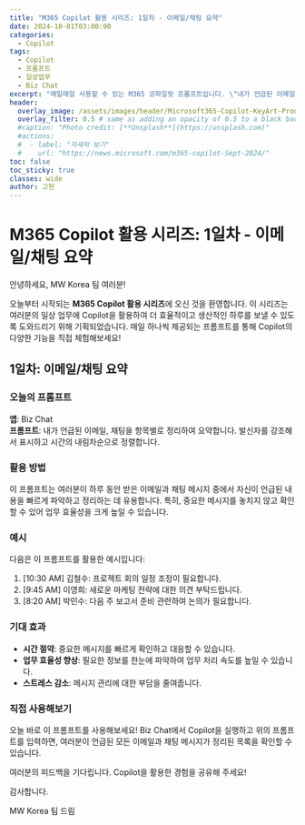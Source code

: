 ```yaml
---
title: "M365 Copilot 활용 시리즈: 1일차 - 이메일/채팅 요약"
date: 2024-10-01T03:00:00
categories:
  - Copilot
tags:
  - Copilot
  - 프롬프트
  - 일상업무
  - Biz Chat
excerpt: "매일매일 사용할 수 있는 M365 코파일럿 프롬프트입니다. \"내가 언급된 이메일, 채팅을 항목별로 정리하여 요약합니다. 발신자를 강조해서 표시하고 시간의 내림차순으로 정렬합니다.\""
header:
  overlay_image: /assets/images/header/Microsoft365-Copilot-KeyArt-Productivity-6K-01.png
  overlay_filter: 0.5 # same as adding an opacity of 0.5 to a black background
  #caption: "Photo credit: [**Unsplash**](https://unsplash.com)"
  #actions:
  #  - label: "자세히 보기"
  #    url: "https://news.microsoft.com/m365-copilot-Sept-2024/"
toc: false
toc_sticky: true
classes: wide
author: 고현
---
```


# M365 Copilot 활용 시리즈: 1일차 - 이메일/채팅 요약

안녕하세요, MW Korea 팀 여러분!

오늘부터 시작되는 **M365 Copilot 활용 시리즈**에 오신 것을 환영합니다. 이 시리즈는 여러분의 일상 업무에 Copilot을 활용하여 더 효율적이고 생산적인 하루를 보낼 수 있도록 도와드리기 위해 기획되었습니다. 매일 하나씩 제공되는 프롬프트를 통해 Copilot의 다양한 기능을 직접 체험해보세요!

## 1일차: 이메일/채팅 요약

### 오늘의 프롬프트
**앱**: Biz Chat  
**프롬프트**: 내가 언급된 이메일, 채팅을 항목별로 정리하여 요약합니다. 발신자를 강조해서 표시하고 시간의 내림차순으로 정렬합니다.

### 활용 방법
이 프롬프트는 여러분이 하루 동안 받은 이메일과 채팅 메시지 중에서 자신이 언급된 내용을 빠르게 파악하고 정리하는 데 유용합니다. 특히, 중요한 메시지를 놓치지 않고 확인할 수 있어 업무 효율성을 크게 높일 수 있습니다.

### 예시
다음은 이 프롬프트를 활용한 예시입니다:
1. [10:30 AM] 김철수: 프로젝트 회의 일정 조정이 필요합니다.
2. [9:45 AM] 이영희: 새로운 마케팅 전략에 대한 의견 부탁드립니다.
3. [8:20 AM] 박민수: 다음 주 보고서 준비 관련하여 논의가 필요합니다.


### 기대 효과
- **시간 절약**: 중요한 메시지를 빠르게 확인하고 대응할 수 있습니다.
- **업무 효율성 향상**: 필요한 정보를 한눈에 파악하여 업무 처리 속도를 높일 수 있습니다.
- **스트레스 감소**: 메시지 관리에 대한 부담을 줄여줍니다.

### 직접 사용해보기
오늘 바로 이 프롬프트를 사용해보세요! Biz Chat에서 Copilot을 실행하고 위의 프롬프트를 입력하면, 여러분이 언급된 모든 이메일과 채팅 메시지가 정리된 목록을 확인할 수 있습니다. 

여러분의 피드백을 기다립니다. Copilot을 활용한 경험을 공유해 주세요!

감사합니다.

MW Korea 팀 드림
